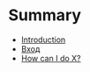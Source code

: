 # Summary

* [Introduction](README.md)
* [Вход](first-question.md)
* [How can I do X?](second-question.md)

